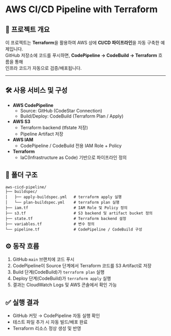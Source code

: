 # AWS CI/CD Pipeline with Terraform

## 📖 프로젝트 개요
이 프로젝트는 **Terraform**을 활용하여 AWS 상에 **CI/CD 파이프라인**을 자동 구축한 예제입니다.  
GitHub 저장소에 코드를 푸시하면, **CodePipeline → CodeBuild → Terraform** 흐름을 통해  
인프라 코드가 자동으로 검증/배포됩니다.

---

## 🛠️ 사용 서비스 및 구성
- **AWS CodePipeline**
  - Source: GitHub (CodeStar Connection)
  - Build/Deploy: CodeBuild (Terraform Plan / Apply)
- **AWS S3**
  - Terraform backend (tfstate 저장)
  - Pipeline Artifact 저장
- **AWS IAM**
  - CodePipeline / CodeBuild 전용 IAM Role + Policy
- **Terraform**
  - IaC(Infrastructure as Code) 기반으로 파이프라인 정의



## 📂 폴더 구조
```plaintext
aws-cicd-pipeline/
├── buildspec/
│   ├── apply-buildspec.yml   # terraform apply 실행
│   └── plan-buildspec.yml    # terraform plan 실행
├── iam.tf                    # IAM Role 및 Policy 정의
├── s3.tf                     # S3 backend 및 artifact bucket 정의
├── state.tf                  # Terraform backend 설정
├── variables.tf              # 변수 정의
└── pipeline.tf               # CodePipeline / CodeBuild 구성
```

## ⚙️ 동작 흐름
1. GitHub `main` 브랜치에 코드 푸시  
2. CodePipeline이 Source 단계에서 Terraform 코드를 S3 Artifact로 저장  
3. Build 단계(CodeBuild)가 `terraform plan` 실행  
4. Deploy 단계(CodeBuild)가 `terraform apply` 실행  
5. 결과는 CloudWatch Logs 및 AWS 콘솔에서 확인 가능



## ✅ 실행 결과
- GitHub 커밋 → CodePipeline 자동 실행 확인
- 테스트 파일 추가 시 자동 빌드/배포 완료
- Terraform 리소스 정상 생성 및 반영
